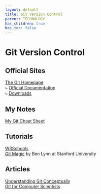 ```yaml
---
layout: default
title: Git Version Control
parent: TECHNOLOGY
has_children: true
has_toc: false
---
```


# Git Version Control

## Official Sites
[The Git Homepage](https://git-scm.com/)  
⤷ [Official Documentation](https://git-scm.com/docs)  
⤷ [Downloads](https://git-scm.com/downloads)

## My Notes
[My Git Cheat Sheet](git_cheat_sheet)

## Tutorials
[W3Schools](https://www.w3schools.com/git/default.asp)  
[Git Magic](http://www-cs-students.stanford.edu/~blynn/gitmagic/) by Ben Lynn at Stanford University

## Articles
[Understanding Git Conceptually](https://www.cduan.com/technical/git/)  
[Git for Computer Scientists](https://eagain.net/articles/git-for-computer-scientists/)